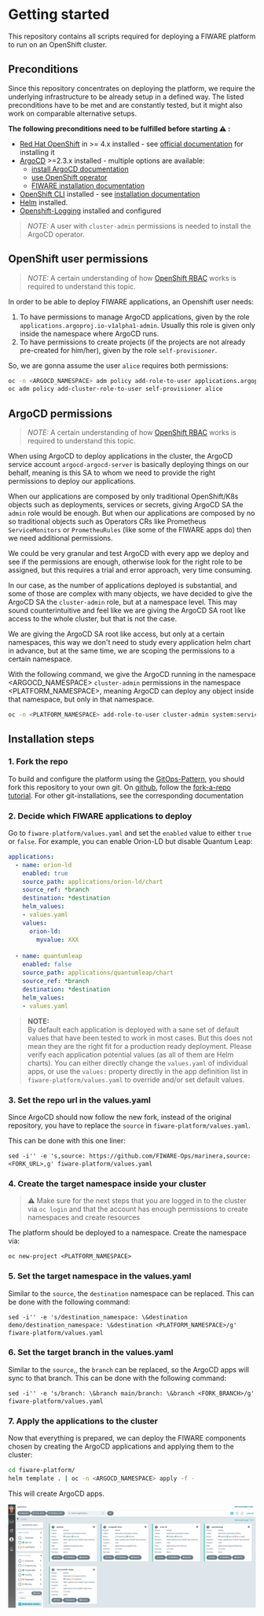 # Getting started

This repository contains all scripts required for deploying a FIWARE platform to run on an OpenShift cluster.

## Preconditions

Since this repository concentrates on deploying the platform, we require the underlying infrastructure to be already setup in a defined way. The listed preconditions have to be met and are constantly tested, but it might also work on comparable alternative setups.

<B>The following preconditions need to be fulfilled before starting :warning: :</B>

- [Red Hat OpenShift](https://www.redhat.com/en/technologies/cloud-computing/openshift) in >= 4.x installed - see [official documentation](https://docs.openshift.com/container-platform/latest/welcome/index.html) for installing it
- [ArgoCD](https://argo-cd.readthedocs.io/en/stable/) >=2.3.x installed - multiple options are available:
    - [install ArgoCD documentation](https://argo-cd.readthedocs.io/en/stable/getting_started/#1-install-argo-cd)
    - [use OpenShift operator](https://argocd-operator-helm.readthedocs.io/en/latest/ocp/ocp4.html)
    - [FIWARE installation documentation](https://github.com/FIWARE-Ops/fiware-gitops#4-install-argocd)
- [OpenShift CLI](https://docs.openshift.com/container-platform/4.10/cli_reference/openshift_cli/getting-started-cli.html) installed - see [installation documentation](https://docs.openshift.com/container-platform/4.10/cli_reference/openshift_cli/getting-started-cli.html#installing-openshift-cli)
- [Helm](https://helm.sh/docs/intro/install/) installed.
- [Openshift-Logging](#logging) installed and configured

> *NOTE:* A user with `cluster-admin` permissions is needed to install the ArgoCD operator.

## OpenShift user permissions

> *NOTE:* A certain understanding of how [OpenShift RBAC](https://docs.openshift.com/container-platform/4.10/authentication/using-rbac.html) works is required to understand this topic.

In order to be able to deploy FIWARE applications, an Openshift user needs:

1. To have permissions to manage ArgoCD applications, given by the role `applications.argoproj.io-v1alpha1-admin`. Usually this role is given only inside the namespace where ArgoCD runs.
2. To have permissions to create projects (if the projects are not already pre-created for him/her), given by the role `self-provisioner`.

So, we are gonna assume the user `alice` requires both permissions:
```bash
oc -n <ARGOCD_NAMESPACE> adm policy add-role-to-user applications.argoproj.io-v1alpha1-admin alice
oc adm policy add-cluster-role-to-user self-provisioner alice
```

## ArgoCD permissions

> *NOTE:* A certain understanding of how [OpenShift RBAC](https://docs.openshift.com/container-platform/4.10/authentication/using-rbac.html) works is required to understand this topic.

When using ArgoCD to deploy applications in the cluster, the ArgoCD service account `argocd-argocd-server` is basically deploying things on our behalf, meaning is this SA to whom we need to provide the right permissions to deploy our applications.

When our applications are composed by only traditional OpenShift/K8s objects such as deployments, services or secrets, giving ArgoCD SA the `admin` role would be enough. But when our applications are composed by no so traditional objects such as Operators CRs like Prometheus `ServiceMonitors` or `PrometheuRules` (like some of the FIWARE apps do) then we need additional permissions.

We could be very granular and test ArgoCD with every app we deploy and see if the permissions are enough, otherwise look for the right role to be assigned, but this requires a trial and error approach, very time consuming.

In our case, as the number of applications deployed is substantial, and some of those are complex with many objects, we have decided to give the ArgoCD SA
the `cluster-admin` role, but at a namespace level. This may sound counterintuitive and feel like we are giving the ArgoCD SA root like access to the whole cluster, but that is not the case.

We are giving the ArgoCD SA root like access, but only at a certain namespaces, this way we don't need to study every application helm chart in advance, but at the same time, we are scoping the permissions to a certain namespace.

With the following command, we give the ArgoCD running in the namespace <ARGOCD_NAMESPACE> `cluster-admin` permissions in the namespace <PLATFORM_NAMESPACE>, meaning ArgoCD can deploy any object inside that namespace, but only in that namespace.
```bash
oc -n <PLATFORM_NAMESPACE> add-role-to-user cluster-admin system:serviceaccount:<ARGOCD_NAMESPACE>:argocd-argocd-server
```

## Installation steps

### 1. Fork the repo

To build and configure the platform using the [GitOps-Pattern](https://www.gitops.tech/), you should fork this repository to your own git.
On [github](github.com), follow the [fork-a-repo tutorial](https://docs.github.com/en/get-started/quickstart/fork-a-repo). For other git-installations, see the corresponding documentation

### 2. Decide which FIWARE applications to deploy

Go to `fiware-platform/values.yaml` and set the `enabled` value to either `true` or `false`.
For example, you can enable Orion-LD but disable Quantum Leap:
```yaml
applications:
  - name: orion-ld
    enabled: true
    source_path: applications/orion-ld/chart
    source_ref: *branch
    destination: *destination
    helm_values:
    - values.yaml
    values:
      orion-ld:
        myvalue: XXX

  - name: quantumleap
    enabled: false
    source_path: applications/quantumleap/chart
    source_ref: *branch
    destination: *destination
    helm_values:
    - values.yaml
```

> **NOTE:** \
By default each application is deployed with a sane set of default values that have been tested to work in most cases.
But this does not mean they are the right fit for a production ready deployment.
Please verify each application potential values (as all of them are Helm charts). You can either directly change the `values.yaml` of individual apps, or use the `values:` property directly in the app definition list in `fiware-platform/values.yaml` to override and/or set default values.


### 3. Set the repo url in the values.yaml

Since ArgoCD should now follow the new fork, instead of the original repository, you have to replace the ```source``` in `fiware-platform/values.yaml`.

This can be done with this one liner:
```shell
sed -i'' -e 's,source: https://github.com/FIWARE-Ops/marinera,source:  <FORK_URL>,g' fiware-platform/values.yaml
```

### 4. Create the target namespace inside your cluster

> :warning: Make sure for the next steps that you are logged in to the cluster via ```oc login```
> and that the account has enough permissions to create namespaces and create resources

The platform should be deployed to a namespace. Create the namespace via:
```shell
oc new-project <PLATFORM_NAMESPACE>
```

### 5. Set the target namespace in the values.yaml

Similar to the ```source```, the ```destination``` namespace can be replaced.
This can be done with the following command:

```shell
sed -i'' -e 's/destination_namespace: \&destination demo/destination_namespace: \&destination <PLATFORM_NAMESPACE>/g' fiware-platform/values.yaml
```

### 6. Set the target branch in the values.yaml

Similar to the ```source```,, the ```branch``` can be replaced, so the ArgoCD apps will sync to that branch.
This can be done with the following command:

```shell
sed -i'' -e 's/branch: \&branch main/branch: \&branch <FORK_BRANCH>/g' fiware-platform/values.yaml
```
### 7. Apply the applications to the cluster

Now that everything is prepared, we can deploy the FIWARE components chosen by creating the ArgoCD applications
and applying them to the cluster:
```bash
cd fiware-platform/
helm template . | oc -n <ARGOCD_NAMESPACE> apply -f -
```

This will create ArgoCD apps.

![FIWARE components deployed](./images/argocd-apps.png)
